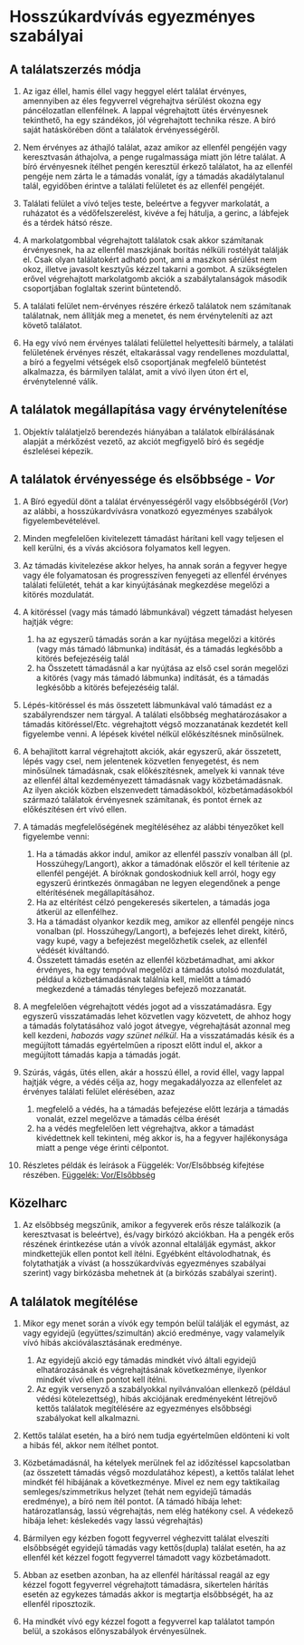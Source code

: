 # Hosszúkardvívás egyezményes szabályai

## A találatszerzés módja

1.  Az igaz éllel, hamis éllel vagy heggyel elért találat érvényes, amennyiben az éles fegyverrel végrehajtva sérülést okozna egy páncélozatlan ellenfélnek. A lappal végrehajtott ütés érvényesnek tekinthető, ha egy szándékos, jól végrehajtott technika része. A bíró saját hatáskörében dönt a találatok érvényességéről.

2.  Nem érvényes az áthajló találat, azaz amikor az ellenfél pengéjén vagy keresztvasán áthajolva, a penge rugalmassága miatt jön létre találat. A bíró érvényesnek ítélhet pengén keresztül érkező találatot, ha az ellenfél pengéje nem zárta le a támadás vonalát, így a támadás akadálytalanul talál, egyidőben érintve a találati felületet és az ellenfél pengéjét.

3.  Találati felület a vívó teljes teste, beleértve a fegyver markolatát, a ruházatot és a védőfelszerelést, kivéve a fej hátulja, a gerinc, a lábfejek és a térdek hátsó része.

4.  A markolatgombbal végrehajtott találatok csak akkor számítanak érvényesnek, ha az ellenfél maszkjának borítás nélküli rostélyát találják el. Csak olyan találatokért adható pont, ami a maszkon sérülést nem okoz, illetve javasolt kesztyűs kézzel takarni a gombot. A szükségtelen erővel végrehajtott markolatgomb akciók a szabálytalanságok második csoportjában foglaltak szerint büntetendő.

5.  A találati felület nem-érvényes részére érkező találatok nem számítanak találatnak, nem állítják meg a menetet, és nem érvényteleníti az azt követő találatot.

6. Ha egy vívó nem érvényes találati felülettel helyettesíti bármely, a találati felületének érvényes részét, eltakarással vagy rendellenes mozdulattal, a bíró a fegyelmi vétségek első csoportjának megfelelő büntetést alkalmazza, és bármilyen találat, amit a vívó ilyen úton ért el, érvénytelenné válik.

## A találatok megállapítása vagy érvénytelenítése

1.  Objektív találatjelző berendezés hiányában a találatok elbírálásának alapját a mérkőzést vezető, az akciót megfigyelő bíró és segédje észlelései képezik. 

## A találatok érvényessége és elsőbbsége - *Vor*

1.  A Bíró egyedül dönt a találat érvényességéről vagy elsőbbségéről (*Vor*) az alábbi, a hosszúkardvívásra vonatkozó egyezményes szabályok figyelembevételével.

2.  Minden megfelelően kivitelezett támadást hárítani kell vagy teljesen el kell kerülni, és a vívás akciósora folyamatos kell legyen.

3.  Az támadás kivitelezése akkor helyes, ha annak során a fegyver hegye vagy éle folyamatosan és progresszíven fenyegeti az ellenfél érvényes találati felületét, tehát a kar kinyújtásának megkezdése megelőzi a kitörés mozdulatát. 

4. A kitöréssel (vagy más támadó lábmunkával) végzett támadást helyesen hajtják végre:
    1. ha az egyszerű támadás során a kar nyújtása megelőzi a kitörés (vagy más támadó lábmunka) indítását, és a támadás legkésőbb a kitörés befejezéséig talál
    2. ha Összetett támadásnál a kar nyújtása az első csel során megelőzi a kitörés (vagy más támadó lábmunka) indítását, és a támadás legkésőbb a kitörés befejezéséig talál.

5.  Lépés-kitöréssel és más összetett lábmunkával való támadást ez a szabályrendszer nem tárgyal. A találati elsőbbség meghatározásakor a támadás kitöréssel/Etc. végrehajtott végső mozzanatának kezdetét kell figyelembe venni. A lépések kivétel nélkül előkészítésnek minősülnek.

6.  A behajlított karral végrehajtott akciók, akár egyszerű, akár összetett, lépés vagy csel, nem jelentenek közvetlen fenyegetést, és nem minősülnek támadásnak, csak előkészítésnek, amelyek ki vannak téve az ellenfél által kezdeményezett támadásnak vagy közbetámadásnak. Az ilyen akciók közben elszenvedett támadásokból, közbetámadásokból származó találatok érvényesnek számítanak, és pontot érnek az előkészítésen ért vívó ellen.

7. A támadás megfelelőségének megítéléséhez az alábbi tényezőket kell figyelembe venni:
    1. Ha a támadás akkor indul, amikor az ellenfél passzív vonalban áll (pl. Hosszúhegy/Langort), akkor a támadónak először el kell térítenie az ellenfél pengéjét. A bíróknak gondoskodniuk kell arról, hogy egy egyszerű érintkezés önmagában ne legyen elegendőnek a penge eltérítésének megállapításához.
    2. Ha az eltérítést célzó pengekeresés sikertelen, a támadás joga átkerül az ellenfélhez.
    3. Ha a támadást olyankor kezdik meg, amikor az ellenfél pengéje nincs vonalban (pl. Hosszúhegy/Langort), a befejezés lehet direkt, kitérő, vagy kupé, vagy a befejezést megelőzhetik cselek, az ellenfél védését kiváltandó.
    4. Összetett támadás esetén az ellenfél közbetámadhat, ami akkor érvényes, ha egy tempóval megelőzi a támadás utolsó mozdulatát, például a közbetámadásnak találnia kell, mielőtt a támadó megkezdené a támadás tényleges befejező mozzanatát.

8.  A megfelelően végrehajtott védés jogot ad a visszatámadásra. Egy egyszerű visszatámadás lehet közvetlen vagy közvetett, de ahhoz hogy a támadás folytatásához való jogot átvegye, végrehajtását azonnal meg kell kezdeni, *habozás vagy szünet nélkül*. Ha a visszatámadás késik és a megújított támadás egyértelműen a riposzt előtt indul el, akkor a megújított támadás kapja a támadás jogát.

9.  Szúrás, vágás, ütés ellen, akár a hosszú éllel, a rovid éllel, vagy lappal hajtják végre, a védés célja az, hogy megakadályozza az ellenfelet az érvényes találati felület elérésében, azaz
    1. megfelelő a védés, ha a támadás befejezése előtt lezárja a támadás vonalát, ezzel megelőzve a támadás célba érését
    2. ha a védés megfelelően lett végrehajtva, akkor a támadást kivédettnek kell tekinteni, még akkor is, ha a fegyver hajlékonysága miatt a penge vége érinti célpontot.

10.  Részletes példák és leírások a Függelék: Vor/Elsőbbség kifejtése részében. 
[Függelék: Vor/Elsőbbség](fuggelek/02-elsobbseg.md)

## Közelharc

1. Az elsőbbség megszűnik, amikor a fegyverek erős része találkozik (a keresztvasat is beleértve), és/vagy birkózó akciókban. Ha a pengék erős részének érintkezése után a vívók azonnal eltalálják egymást, akkor mindkettejük ellen pontot kell ítélni. Egyébként eltávolodhatnak, és folytathatják a vívást (a hosszúkardvívás egyezményes szabályai szerint) vagy birkózásba mehetnek át (a birkózás szabályai szerint). 

## A találatok megítélése

1.  Mikor egy menet során a vívók egy tempón belül találják el egymást, az vagy egyidejű (együttes/szimultán) akció eredménye, vagy valamelyik vívó hibás akcióválasztásának eredménye.
    1. Az egyidejű akció egy támadás mindkét vívó általi egyidejű elhatározásának és végrehajtásának következménye, ilyenkor mindkét vívó ellen pontot kell ítélni.
    2. Az egyik versenyző a szabályokkal nyilvánvalóan ellenkező (például védési kötelezettség), hibás akciójának eredményeként létrejövő kettős találatok megítélésére az egyezményes elsőbbségi szabályokat kell alkalmazni.

2.  Kettős találat esetén, ha a bíró nem tudja egyértelműen eldönteni ki volt a hibás fél, akkor nem ítélhet pontot.

3.  Közbetámadásnál, ha kételyek merülnek fel az időzítéssel kapcsolatban (az összetett támadás végső mozdulatához képest), a kettős találat lehet mindkét fél hibájának a következménye. Mivel ez nem egy taktikailag semleges/szimmetrikus helyzet (tehát nem egyidejű támadás eredménye), a bíró nem ítél pontot. (A támadó hibája lehet: határozatlanság, lassú végrehajtás, nem elég hatékony csel. A védekező hibája lehet: késlekedés vagy lassú végrehajtás)

4.  Bármilyen egy kézben fogott fegyverrel véghezvitt találat elveszíti elsőbbségét egyidejű támadás vagy kettős(dupla) találat esetén, ha az ellenfél két kézzel fogott fegyverrel támadott vagy közbetámadott.

5.  Abban az esetben azonban, ha az ellenfél hárítással reagál az egy kézzel fogott fegyverrel végrehajtott támadásra, sikertelen hárítás esetén az egykezes támadás akkor is megtartja elsőbbségét, ha az ellenfél riposztozik. 

6.  Ha mindkét vívó egy kézzel fogott a fegyverrel kap találatot tampón belül, a szokásos előnyszabályok érvényesülnek.
